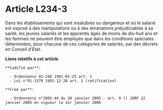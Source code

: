 # Article L234-3

Dans les établissements qui sont insalubres ou dangereux et où le salarié est exposé à des manipulations ou à des émanations
préjudiciables à sa santé, les jeunes salariés et les apprentis âgés de moins de dix-huit ans et les femmes ne peuvent être
employés que dans les conditions spéciales déterminées, pour chacune de ces catégories de salariés, par des décrets en
Conseil d'Etat.

**Liens relatifs à cet article**

	**Codifié par**:

	  - Ordonnance 91-246 1991-02-25 art. 1
	  - Loi n°91-1379 1991-12-28 art. 1 (ratification)

	**Créé par**:

	  - Ordonnance n°2005-44 du 20 janvier 2005 - art. 9 () JORF 22 janvier 2005 en vigueur le 1er janvier 2006
